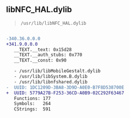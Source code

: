 ## libNFC_HAL.dylib

> `/usr/lib/libNFC_HAL.dylib`

```diff

-340.36.0.0.0
+341.9.0.0.0
   __TEXT.__text: 0x15d28
   __TEXT.__auth_stubs: 0x770
   __TEXT.__const: 0x90

   - /usr/lib/libMobileGestalt.dylib
   - /usr/lib/libSystem.B.dylib
   - /usr/lib/libnfshared.dylib
-  UUID: 1DC1209D-3BA8-3D9D-A0E0-B7F8D538700E
+  UUID: 5779A27B-F253-36CD-A0B9-02C292F63467
   Functions: 177
   Symbols:   264
   CStrings:  591

```
